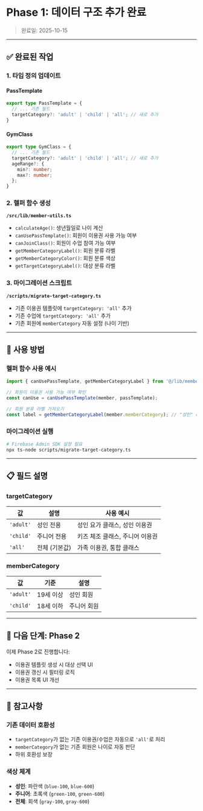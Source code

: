 # Phase 1: 데이터 구조 추가 완료

> 완료일: 2025-10-15

---

## ✅ 완료된 작업

### 1. 타입 정의 업데이트

#### PassTemplate
```typescript
export type PassTemplate = {
  // ... 기존 필드
  targetCategory?: 'adult' | 'child' | 'all'; // 새로 추가
}
```

#### GymClass
```typescript
export type GymClass = {
  // ... 기존 필드
  targetCategory?: 'adult' | 'child' | 'all'; // 새로 추가
  ageRange?: {
    min?: number;
    max?: number;
  };
}
```

### 2. 헬퍼 함수 생성

**`/src/lib/member-utils.ts`**

- `calculateAge()`: 생년월일로 나이 계산
- `canUsePassTemplate()`: 회원이 이용권 사용 가능 여부
- `canJoinClass()`: 회원이 수업 참여 가능 여부
- `getMemberCategoryLabel()`: 회원 분류 라벨
- `getMemberCategoryColor()`: 회원 분류 색상
- `getTargetCategoryLabel()`: 대상 분류 라벨

### 3. 마이그레이션 스크립트

**`/scripts/migrate-target-category.ts`**

- 기존 이용권 템플릿에 `targetCategory: 'all'` 추가
- 기존 수업에 `targetCategory: 'all'` 추가
- 기존 회원에 `memberCategory` 자동 설정 (나이 기반)

---

## 🎯 사용 방법

### 헬퍼 함수 사용 예시

```typescript
import { canUsePassTemplate, getMemberCategoryLabel } from '@/lib/member-utils';

// 회원이 이용권 사용 가능 여부 확인
const canUse = canUsePassTemplate(member, passTemplate);

// 회원 분류 라벨 가져오기
const label = getMemberCategoryLabel(member.memberCategory); // "성인" or "주니어"
```

### 마이그레이션 실행

```bash
# Firebase Admin SDK 설정 필요
npx ts-node scripts/migrate-target-category.ts
```

---

## 📋 필드 설명

### targetCategory

| 값 | 설명 | 사용 예시 |
|---|---|---|
| `'adult'` | 성인 전용 | 성인 요가 클래스, 성인 이용권 |
| `'child'` | 주니어 전용 | 키즈 체조 클래스, 주니어 이용권 |
| `'all'` | 전체 (기본값) | 가족 이용권, 통합 클래스 |

### memberCategory

| 값 | 기준 | 설명 |
|---|---|---|
| `'adult'` | 19세 이상 | 성인 회원 |
| `'child'` | 18세 이하 | 주니어 회원 |

---

## 🔄 다음 단계: Phase 2

이제 Phase 2로 진행합니다:
- 이용권 템플릿 생성 시 대상 선택 UI
- 이용권 갱신 시 필터링 로직
- 이용권 목록 UI 개선

---

## 📝 참고사항

### 기존 데이터 호환성

- `targetCategory`가 없는 기존 이용권/수업은 자동으로 `'all'`로 처리
- `memberCategory`가 없는 기존 회원은 나이로 자동 판단
- 하위 호환성 보장

### 색상 체계

- **성인**: 파란색 (`blue-100`, `blue-600`)
- **주니어**: 초록색 (`green-100`, `green-600`)
- **전체**: 회색 (`gray-100`, `gray-600`)
